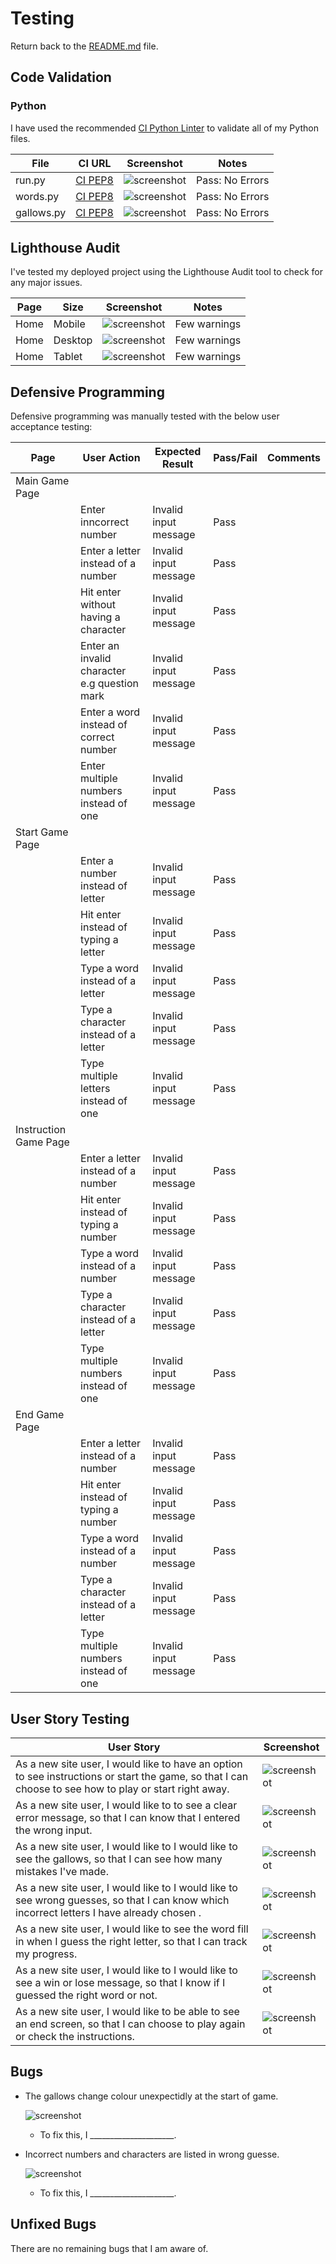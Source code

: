 # Testing

Return back to the [README.md](README.md) file.

## Code Validation

### Python

I have used the recommended [CI Python Linter](https://pep8ci.herokuapp.com) to validate all of my Python files.

| File | CI URL | Screenshot | Notes |
| --- | --- | --- | --- |
| run.py | [CI PEP8](https://pep8ci.herokuapp.com/https://raw.githubusercontent.com/tpfk7/hangman-guessing-game/main/run.py) | ![screenshot](documentation/pep8/run_py.png) | Pass: No Errors|
| words.py | [CI PEP8](https://pep8ci.herokuapp.com/https://raw.githubusercontent.com/tpfk7/hangman-guessing-game/main/words.py) | ![screenshot](documentation/pep8/word_list.png) | Pass: No Errors |
| gallows.py | [CI PEP8](https://pep8ci.herokuapp.com/https://raw.githubusercontent.com/tpfk7/hangman-guessing-game/main/gallows.py) | ![screenshot](documentation/pep8/gallows.png) | Pass: No Errors |

## Lighthouse Audit

I've tested my deployed project using the Lighthouse Audit tool to check for any major issues.

| Page | Size | Screenshot | Notes |
| --- | --- | --- | --- |
| Home | Mobile | ![screenshot](documentation/lighthouse/lighthouse_mobile.png) | Few warnings |
| Home | Desktop | ![screenshot](documentation/lighthouse/lighthouse_desktop.png) | Few warnings |
| Home | Tablet | ![screenshot](documentation/lighthouse/lighthouse_tablet.png) | Few warnings |

## Defensive Programming


Defensive programming was manually tested with the below user acceptance testing:

| Page | User Action | Expected Result | Pass/Fail | Comments |
| --- | --- | --- | --- | --- |
| Main Game Page | | | | |
| | Enter inncorrect number | Invalid input message | Pass | |
| | Enter a letter instead of a number | Invalid input message | Pass | |
| | Hit enter without having a character | Invalid input message | Pass | |
| | Enter an invalid character e.g question mark | Invalid input message | Pass | |
| | Enter a word instead of correct number | Invalid input message | Pass | |
| | Enter multiple numbers instead of one| Invalid input message | Pass | |
| Start Game Page | | | | |
| | Enter a number instead of letter | Invalid input message | Pass | |
| | Hit enter instead of typing a letter | Invalid input message | Pass | |
| | Type a word instead of a letter | Invalid input message | Pass | |
| | Type a character instead of a letter | Invalid input message | Pass | |
| | Type multiple letters instead of one | Invalid input message | Pass | |
| Instruction Game Page | | | | |
| | Enter a letter instead of a number | Invalid input message | Pass | |
| | Hit enter instead of typing a number | Invalid input message | Pass | |
| | Type a word instead of a number | Invalid input message | Pass | |
| | Type a character instead of a letter | Invalid input message | Pass | |
| | Type multiple numbers instead of one | Invalid input message | Pass | |
| End Game Page | | | | |
| | Enter a letter instead of a number | Invalid input message | Pass | |
| | Hit enter instead of typing a number | Invalid input message | Pass | |
| | Type a word instead of a number | Invalid input message | Pass | |
| | Type a character instead of a letter | Invalid input message | Pass | |
| | Type multiple numbers instead of one | Invalid input message | Pass | |

## User Story Testing

| User Story | Screenshot |
| --- | --- |
| As a new site user, I would like to have an option to see instructions or start the game, so that I can choose to see how to play or start right away. | ![screenshot](documentation/feature/menu.png) |
| As a new site user, I would like to to see a clear error message, so that I can know that I entered the wrong input. | ![screenshot](documentation/feature/error_message.png) |
| As a new site user, I would like to I would like to see the gallows, so that I can see how many mistakes I've made. | ![screenshot](documentation/feature/gallows.png) |
| As a new site user, I would like to I would like to see wrong guesses, so that I can know which incorrect letters I have already chosen . | ![screenshot](documentation/feature/wrong_guess.png) |
| As a new site user, I would like to see the word fill in when I guess the right letter, so that I can track my progress. | ![screenshot](documentation/feature/fill_word.png) |
| As a new site user, I would like to I would like to see a win or lose message, so that I know if I guessed the right word or not. | ![screenshot](documentation/feature/win_message.png) |
| As a new site user, I would like to be able to see an end screen, so that I can choose to play again or check the instructions. | ![screenshot](documentation/feature/end_screen.png) |

## Bugs

- The gallows change colour unexpectidly at the start of game.

    ![screenshot](documentation/bugs/gallows_bug.png)

    - To fix this, I _____________________.

- Incorrect numbers and characters are listed in wrong guesse.

    ![screenshot](documentation/bugs/wrong_input_bug.png)

    - To fix this, I _____________________.

## Unfixed Bugs

There are no remaining bugs that I am aware of.
